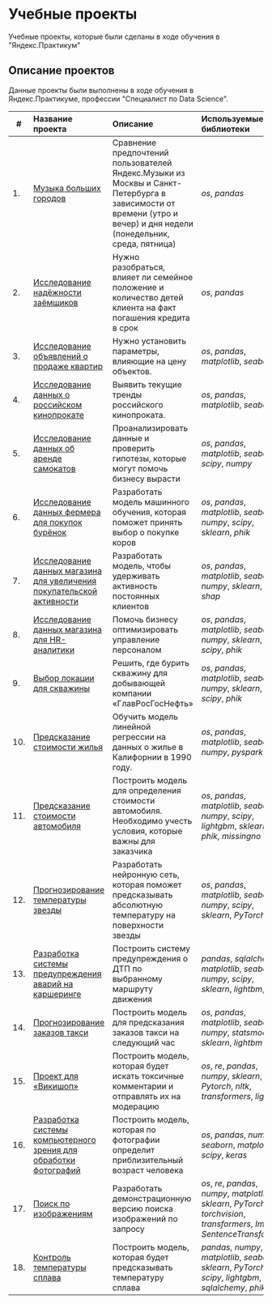 # Учебные проекты
Учебные проекты, которые были сделаны в ходе обучения в "Яндекс.Практикум"

## Описание проектов

Данные проекты были выполнены в ходе обучения в Яндекс.Практикуме, профессии "Специалист по Data Science".

| #    | Название проекта | Описание | Используемые библиотеки | 
| ---- | :---------------------- | :---------------------- | :---------------------- |
| 1.   | [Музыка больших городов](big_cities_music) | Сравнение предпочтений пользователей Яндекс.Музыки из Москвы и Санкт-Петербурга в зависимости от времени (утро и вечер) и дня недели (понедельник, среда, пятница)| *os*, *pandas* |
| 2.   | [Исследование надёжности заёмщиков](borrower_reliability_research) | Нужно разобраться, влияет ли семейное положение и количество детей клиента на факт погашения кредита в срок| *os*, *pandas* |
| 3.   | [Исследование объявлений о продаже квартир](research_advertisements_sale_apartments) | Нужно установить параметры, влияющие на цену объектов. | *os*, *pandas*, *matplotlib*, *seaborn* |
| 4.   | [Исследование данных о российском кинопрокате](study_of_russian_film_distribution) | Выявить текущие тренды российского кинопроката. | *os*, *pandas*, *matplotlib*, *seaborn* |
| 5.   | [Исследование данных об аренде самокатов](scooter_rental_research) | Проанализировать данные и проверить гипотезы, которые могут помочь бизнесу вырасти| *os*, *pandas*, *matplotlib*, *seaborn*, *scipy*, *numpy* |
| 6.   | [Исследование данных фермера для покупок бурёнок](farmer_cow_purchases) | Разработать модель машинного обучения, которая поможет принять выбор о покупке коров| *os*, *pandas*, *matplotlib*, *seaborn*, *numpy*, *scipy*, *sklearn*, *phik* |
| 7.   | [Исследование данных магазина для увеличения покупательской активности](research_market) | Разработать модель, чтобы удерживать активность постоянных клиентов| *os*, *pandas*, *matplotlib*, *seaborn*, *numpy*, *sklearn*, *phik*, *shap* |
| 8.   | [Исследование данных магазина для HR-аналитики](hr_research) | Помочь бизнесу оптимизировать управление персоналом| *os*, *pandas*, *matplotlib*, *seaborn*, *numpy*, *sklearn*, *scipy*, *phik* |
| 9.   | [Выбор локации для скважины](research_choos_location_well) | Решить, где бурить скважину для добывающей компании «ГлавРосГосНефть»| *os*, *pandas*, *matplotlib*, *seaborn*, *numpy*, *sklearn*, *scipy*, *phik* |
| 10.   | [Предсказание стоимости жилья](research_housing_cost) | Обучить модель линейной регрессии на данных о жилье в Калифорнии в 1990 году.| *os*, *pandas*, *matplotlib*, *seaborn*, *numpy*, *pyspark*, *phik* |
| 11.   | [Предсказание стоимости автомобиля](auto_project) | Построить модель для определения стоимости автомобиля. Необходимо учесть условия, которые важны для заказчика| *os*, *pandas*, *matplotlib*, *seaborn*, *numpy*, *scipy*, *lightgbm*, *sklearn*, *phik*, *missingno* |
| 12.   | [Прогнозирование температуры звезды](star_project) | Разработать нейронную сеть, которая поможет предсказывать абсолютную температуру на поверхности звезды| *os*, *pandas*, *matplotlib*, *seaborn*, *numpy*, *scipy*, *sklearn*, *PyTorch* |
| 13.   | [Разработка системы предупреждения аварий на каршеринге](accident_warning) | Построить систему предупреждения о ДТП по выбранному маршруту движения| *pandas*, *sqlalchemy*, *matplotlib*, *seaborn*, *numpy*, *scipy*, *sklearn*, *lightbm*, *phik* |
| 14.   | [Прогнозирование заказов такси](taxi_project) | Построить модель для предсказания заказов такси на следующий час | *os*, *pandas*, *matplotlib*, *seaborn*, *numpy*, *statsmodels*, *sklearn*, *lightbm* |
| 15.   | [Проект для «Викишоп»](wikishop_project) | Построить модель, которая будет искать токсичные комментарии и отправлять их на модерацию | *os*, *re*, *pandas*, *numpy*, *sklearn*, *Pytorch*, *nltk*, *transformers*, *lightbm* |
| 16.   | [Разработка системы компьютерного зрения для обработки фотографий](face_project) | Построить модель, которая по фотографии определит приблизительный возраст человека | *os*, *pandas*, *numpy*, *seaborn*, *matplotlib*, *scipy*, *keras* |
| 17.   | [Поиск по изображениям](research_img) | Разработать демонстрационную версию поиска изображений по запросу | *os*, *re*, *pandas*, *numpy*, *matplotlib*, *sklearn*, *PyTorch*, *torchvision*, *transformers*, *Image*, *SentenceTransformer* |
| 18.   | [Контроль температуры сплава](temperature_splash) | Построить модель, которая будет предсказывать температуру сплава | *pandas*, *numpy*, *matplotlib*, *seaborn*, *sklearn*, *PyTorch*, *scipy*, *lightgbm*, *sqlalchemy*, *phik* |
